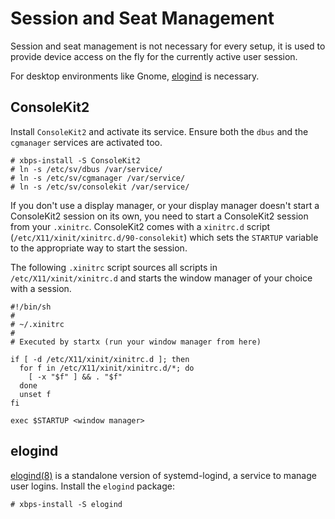 # Session and Seat Management

Session and seat management is not necessary for every setup, it is used to
provide device access on the fly for the currently active user session.

For desktop environments like Gnome, [elogind](#elogind) is necessary.

## ConsoleKit2

Install `ConsoleKit2` and activate its service. Ensure both the `dbus` and the
`cgmanager` services are activated too.

```
# xbps-install -S ConsoleKit2
# ln -s /etc/sv/dbus /var/service/
# ln -s /etc/sv/cgmanager /var/service/
# ln -s /etc/sv/consolekit /var/service/
```

If you don't use a display manager, or your display manager doesn't start a
ConsoleKit2 session on its own, you need to start a ConsoleKit2 session from
your `.xinitrc`. ConsoleKit2 comes with a `xinitrc.d` script
(`/etc/X11/xinit/xinitrc.d/90-consolekit`) which sets the `STARTUP` variable to
the appropriate way to start the session.

The following `.xinitrc` script sources all scripts in
`/etc/X11/xinit/xinitrc.d` and starts the window manager of your choice with a
session.

```
#!/bin/sh
#
# ~/.xinitrc
#
# Executed by startx (run your window manager from here)

if [ -d /etc/X11/xinit/xinitrc.d ]; then
  for f in /etc/X11/xinit/xinitrc.d/*; do
    [ -x "$f" ] && . "$f"
  done
  unset f
fi

exec $STARTUP <window manager>
```

## elogind

[elogind(8)](https://man.voidlinux.org/elogind.8) is a standalone version of
systemd-logind, a service to manage user logins. Install the `elogind` package:

```
# xbps-install -S elogind
```
